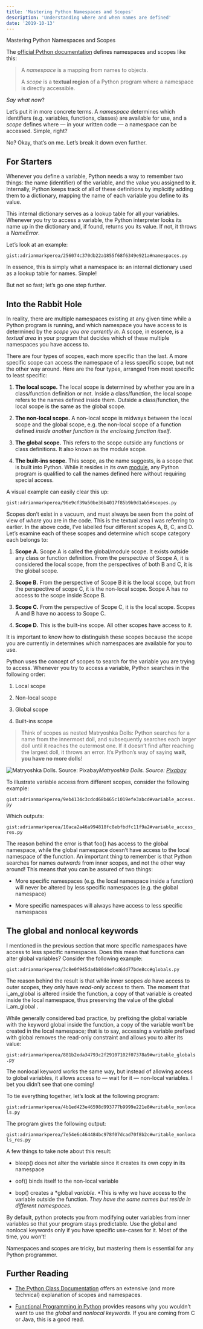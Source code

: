 ```yaml
---
title: 'Mastering Python Namespaces and Scopes'
description: 'Understanding where and when names are defined'
date: '2019-10-13'
---
```

Mastering Python Namespaces and Scopes

The [official Python documentation](https://docs.python.org/3/tutorial/classes.html#python-scopes-and-namespaces) defines namespaces and scopes like this:
> A *namespace* is a mapping from names to objects.
>
> A *scope* is a **textual region** of a Python program where a namespace is directly accessible.

*Say what now*?

Let’s put it in more concrete terms. A *namespace* determines which identifiers (e.g. variables, functions, classes) are available for use, and a *scope* defines where — in your written code — a namespace can be accessed. Simple, right?

No? Okay, that’s on me. Let’s break it down even further.

## For Starters

Whenever you define a variable, Python needs a way to remember two things: the name (identifier) of the variable, and the value you assigned to it. Internally, Python keeps track of all of these definitions by implicitly adding them to a dictionary, mapping the name of each variable you define to its value.

This internal dictionary serves as a lookup table for all your variables. Whenever you try to access a variable, the Python interpreter looks its name up in the dictionary and, if found, returns you its value. If not, it throws a *NameError*.

Let’s look at an example:

`gist:adrianmarkperea/256074c370db22a1855f68f6349e921a#namespaces.py`

In essence, this is simply what a namespace is: an internal dictionary used as a lookup table for names. Simple!

But not so fast; let’s go one step further.

## Into the Rabbit Hole

In reality, there are multiple namespaces existing at any given time while a Python program is running, and which namespace you have access to is determined by the *scope you are currently in*. A scope, in essence, is a *textual area* in your program that decides which of these multiple namespaces you have access to.

There are four types of scopes, each more specific than the last. A more specific scope can access the namespace of a less specific scope, but not the other way around. Here are the four types, arranged from most specific to least specific:

1. **The local scope.** The local scope is determined by whether you are in a class/function definition or not. Inside a class/function, the local scope refers to the names defined inside them. Outside a class/function, the local scope is the same as the global scope.

1. **The non-local scope.** A non-local scope is midways between the local scope and the global scope, e.g. the non-local scope of a function defined *inside another function is the enclosing function itself*.

1. **The global scope.** This refers to the scope outside any functions or class definitions. It also known as the module scope.

1. **The built-ins scope.** This scope, as the name suggests, is a scope that is built into Python. While it resides in its own [module](https://docs.python.org/3/library/builtins.html#module-builtins), any Python program is qualified to call the names defined here without requiring special access.

A visual example can easily clear this up:

`gist:adrianmarkperea/96e9cf39a50be36b4017f85b9b9d1ab5#scopes.py`

Scopes don’t exist in a vacuum, and must always be seen from the point of view of *where* you are in the code. This is the textual area I was referring to earlier. In the above code, I’ve labelled four different scopes A, B, C, and D. Let’s examine each of these scopes and determine which scope category each belongs to:

1. **Scope A.** Scope A is called the global/module scope. It exists outside any class or function definition. From the perspective of Scope A, it is considered the local scope, from the perspectives of both B and C, it is the global scope.

2. **Scope B.** From the perspective of Scope B it is the local scope, but from the perspective of scope C, it is the non-local scope. Scope A has no access to the scope inside Scope B.

3. **Scope C.** From the perspective of Scope C, it is the local scope. Scopes A and B have no access to Scope C.

4. **Scope D.** This is the built-ins scope. All other scopes have access to it.

It is important to know how to distinguish these scopes because the scope you are currently in determines which namespaces are available for you to use.

Python uses the concept of scopes to search for the variable you are trying to access. Whenever you try to access a variable, Python searches in the following order:

1. Local scope

2. Non-local scope

3. Global scope

4. Built-ins scope

> Think of scopes as nested Matryoshka Dolls: Python searches for a name from the innermost doll, and subsequently searches each larger doll until it reaches the outermost one. If it doesn’t find after reaching the largest doll, it throws an error. It’s Python’s way of saying **wait, you have no more dolls**!

![Matryoshka Dolls. Source: [Pixabay](https://pixabay.com/photos/matryoshka-russian-doll-russian-toy-2737108/)](https://cdn-images-1.medium.com/max/2000/0*HXfL_-HIS78C1HBM.jpg)*Matryoshka Dolls. Source: [Pixabay](https://pixabay.com/photos/matryoshka-russian-doll-russian-toy-2737108/)*

To illustrate variable access from different scopes, consider the following example:

`gist:adrianmarkperea/9eb4134c3cdcd68b465c1019efe3abcd#variable_access.py`

Which outputs:

`gist:adrianmarkperea/10aca2a46a994818fc8ebfbdfc11f9a2#variable_access_res.py`

The reason behind the error is that foo() has access to the global namespace, while the global namespace doesn’t have access to the local namespace of the function. An important thing to remember is that Python searches for names *outwards* from inner scopes, and not the other way around! This means that you can be assured of two things:

* More specific namespaces (e.g. the local namespace inside a function) will never be altered by less specific namespaces (e.g. the global namespace)

* More specific namespaces will always have access to less specific namespaces

## The global and nonlocal keywords

I mentioned in the previous section that more specific namespaces have access to less specific namespaces. Does this mean that functions can alter global variables? Consider the following example:

`gist:adrianmarkperea/3c8e0f945da4b80d4efcd6dd77bde8cc#globals.py`

The reason behind the result is that while inner scopes *do* have access to outer scopes, they only have *read-only* access to them. The moment that i_am_global is altered inside the function, a copy of that variable is created inside the local namespace, thus preserving the value of the global i_am_global .

While generally considered bad practice, by prefixing the global variable with the keyword global inside the function, a copy of the variable won’t be created in the local namespace; that is to say, accessing a variable prefixed with global removes the read-only constraint and allows you to alter its value:

`gist:adrianmarkperea/881b2eda34793c2f29107102f07378a9#writable_globals.py`

The nonlocal keyword works the same way, but instead of allowing access to global variables, it allows access to — wait for it — non-local variables. I bet you didn’t see that one coming!

To tie everything together, let’s look at the following program:

`gist:adrianmarkperea/4b1ed423e46598d993777b9999e221e8#writable_nonlocals.py`

The program gives the following output:

`gist:adrianmarkperea/7e54e6c464484bc978f07dcad70f8b2c#writable_nonlocals_res.py`

A few things to take note about this result:

* bleep() does not alter the variable since it creates its own copy in its namespace

* oof() binds itself to the non-local variable

* bop() creates a *global *variable*. *This is why we have access to the variable outside the function. *They have the same names but reside in different namespaces.*

By default, python protects you from modifying outer variables from inner variables so that your program stays predictable. Use the global and nonlocal keywords only if you have specific use-cases for it. Most of the time, you won’t!

Namespaces and scopes are tricky, but mastering them is essential for any Python programmer.

## Further Reading

* [The Python Class Documentation](https://docs.python.org/3/tutorial/classes.html#a-word-about-names-and-objects) offers an extensive (and more technical) explanation of scopes and namespaces.

* [Functional Programming in Python](https://kite.com/blog/python/functional-programming/) provides reasons why you wouldn’t want to use the *global* and *nonlocal* *keywords*. If you are coming from C or Java, this is a good read.